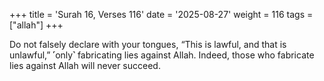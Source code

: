 +++
title = 'Surah 16, Verses 116'
date = '2025-08-27'
weight = 116
tags = ["allah"]
+++

Do not falsely declare with your tongues, “This is lawful, and that is unlawful,” ˹only˺ fabricating lies against Allah. Indeed, those who fabricate lies against Allah will never succeed.
